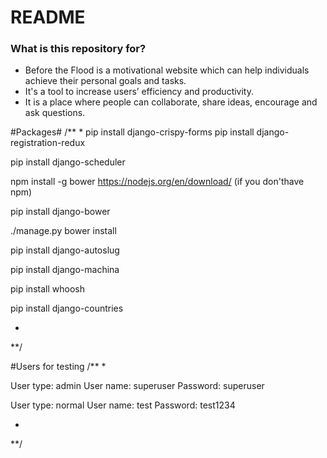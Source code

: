# README #

### What is this repository for? ###

* Before the Flood is a motivational website which can help individuals achieve their personal goals and tasks.
* It's a tool to increase users’ efficiency and productivity.
* It is a place where people can collaborate, share ideas, encourage and ask questions.

#Packages#
/**
*
pip install django-crispy-forms
pip install django-registration-redux

pip install django-scheduler

npm install -g bower
https://nodejs.org/en/download/  (if you don'thave npm)

pip install django-bower

./manage.py bower install

pip install django-autoslug

pip install django-machina

pip install whoosh

pip install django-countries

*
**/



#Users for testing
/**
*

User type: admin
User name: superuser
Password: superuser

User type: normal
User name: test
Password: test1234

*
**/
